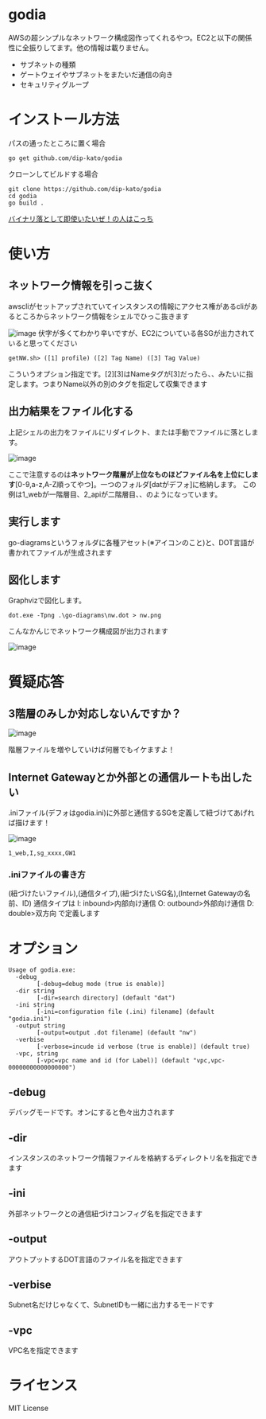 # godia

AWSの超シンプルなネットワーク構成図作ってくれるやつ。EC2と以下の関係性に全振りしてます。他の情報は載りません。

- サブネットの種類
- ゲートウェイやサブネットをまたいだ通信の向き
- セキュリティグループ

# インストール方法

パスの通ったところに置く場合

```
go get github.com/dip-kato/godia
```

クローンしてビルドする場合

```
git clone https://github.com/dip-kato/godia
cd godia
go build .
```

[バイナリ落として即使いたいぜ！の人はこっち](https://github.com/dip-kato/godia/releases)

# 使い方

## ネットワーク情報を引っこ抜く

awscliがセットアップされていてインスタンスの情報にアクセス権があるcliがあるところからネットワーク情報をシェルでひっこ抜きます

![image](https://user-images.githubusercontent.com/95202883/143992948-d95b3f33-6ead-463f-b426-86cd002d7324.png)
伏字が多くてわかり辛いですが、EC2についている各SGが出力されていると思ってください

```
getNW.sh> ([1] profile) ([2] Tag Name) ([3] Tag Value)
```

こういうオプション指定です。[2][3]はNameタグが[3]だったら、、みたいに指定します。つまりName以外の別のタグを指定して収集できます

## 出力結果をファイル化する

上記シェルの出力をファイルにリダイレクト、または手動でファイルに落とします。

![image](https://user-images.githubusercontent.com/95202883/143993303-c99217fb-8085-48fd-a8f9-c8090d1508df.png)

ここで注意するのは**ネットワーク階層が上位なものほどファイル名を上位にします**[0-9,a-z,A-Z順ってやつ]。一つのフォルダ[datがデフォ]に格納します。
この例は1_webが一階層目、2_apiが二階層目、、のようになっています。

## 実行します

go-diagramsというフォルダに各種アセット(※アイコンのこと)と、DOT言語が書かれてファイルが生成されます

## 図化します

Graphvizで図化します。

```
dot.exe -Tpng .\go-diagrams\nw.dot > nw.png
```

こんなかんじでネットワーク構成図が出力されます

![image](https://user-images.githubusercontent.com/95202883/143993526-91f5bf28-bd91-46f2-bb09-bb8e67efd280.png)

# 質疑応答
## 3階層のみしか対応しないんですか？

![image](https://user-images.githubusercontent.com/95202883/143993593-30ba60d8-83a6-4552-9439-8f84463057cf.png)

階層ファイルを増やしていけば何層でもイケますよ！

## Internet Gatewayとか外部との通信ルートも出したい

.iniファイル(デフォはgodia.ini)に外部と通信するSGを定義して紐づけてあげれば描けます！

![image](https://user-images.githubusercontent.com/95202883/143993727-81264698-fdfa-492e-9aaf-322dd45d70b1.png)

```
1_web,I,sg_xxxx,GW1
```

### .iniファイルの書き方

(紐づけたいファイル),(通信タイプ),(紐づけたいSG名),(Internet Gatewayの名前、ID)
通信タイプは I: inbound>内部向け通信 O: outbound>外部向け通信 D: double>双方向 で定義します

# オプション

```
Usage of godia.exe:
  -debug
        [-debug=debug mode (true is enable)]
  -dir string
        [-dir=search directory] (default "dat")
  -ini string
        [-ini=configuration file (.ini) filename] (default "godia.ini")
  -output string
        [-output=output .dot filename] (default "nw")
  -verbise
        [-verbose=incude id verbose (true is enable)] (default true)
  -vpc, string
        [-vpc=vpc name and id (for Label)] (default "vpc,vpc-00000000000000000")
```

## -debug

デバッグモードです。オンにすると色々出力されます

## -dir
インスタンスのネットワーク情報ファイルを格納するディレクトリ名を指定できます

## -ini

外部ネットワークとの通信紐づけコンフィグ名を指定できます

## -output

アウトプットするDOT言語のファイル名を指定できます

## -verbise

Subnet名だけじゃなくて、SubnetIDも一緒に出力するモードです

## -vpc

VPC名を指定できます

# ライセンス
MIT License
